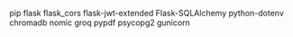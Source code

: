 pip
flask
flask_cors
flask-jwt-extended
Flask-SQLAlchemy
python-dotenv
chromadb
nomic
groq
pypdf
psycopg2
gunicorn
